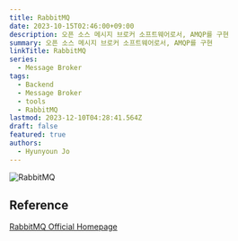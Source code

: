 ```yaml
---
title: RabbitMQ
date: 2023-10-15T02:46:00+09:00
description: 오픈 소스 메시지 브로커 소프트웨어로서, AMQP를 구현
summary: 오픈 소스 메시지 브로커 소프트웨어로서, AMQP를 구현
linkTitle: RabbitMQ
series:
  - Message Broker
tags:
  - Backend
  - Message Broker
  - tools
  - RabbitMQ
lastmod: 2023-12-10T04:28:41.564Z
draft: false
featured: true
authors:
  - Hyunyoun Jo
---
```


![RabbitMQ](media/images/rabbitmq.png "https://stackoverflow.com/questions/63545249/rabbitmq-queue-per-message-type-vs-queue-per-destination")

## Reference

[RabbitMQ Official Homepage](https://www.rabbitmq.com/)

